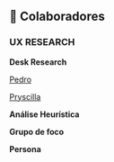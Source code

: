 ## 🤝 Colaboradores

### UX RESEARCH

**Desk Research**

[Pedro](https://github.com/)

[Pryscilla](https://github.com/)

**Análise Heurística**

**Grupo de foco**

**Persona**
